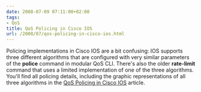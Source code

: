 ```yaml
---
date: 2008-07-09 07:11:00+02:00
tags:
- QoS
title: QoS Policing in Cisco IOS
url: /2008/07/qos-policing-in-cisco-ios.html
---
```

Policing implementations in Cisco IOS are a bit confusing: IOS supports three different algorithms that are configured with very similar parameters of the **police** command in modular QoS CLI. There\'s also the older **rate-limit** command that uses a limited implementation of one of the three algorithms. You\'ll find all policing details, including the graphic representations of all three algorithms in the [QoS Policing in Cisco IOS](/kb/tag/QoS/QoS_Policing.html) article.
